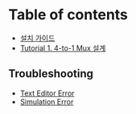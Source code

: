 # Table of contents

* [설치 가이드](README.md)
* [Tutorial 1. 4-to-1 Mux 설계](undefined.md)

## Troubleshooting

* [Text Editor Error](troubleshooting/modelsim-text-editor.md)
* [Simulation Error](troubleshooting/simulation-error.md)


